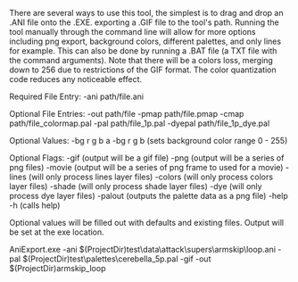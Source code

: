 There are several ways to use this tool, the simplest is to drag and drop an .ANI file onto the .EXE. exporting a .GIF file to the tool's path. Running the tool manually through the command line will allow for more options including png export, background colors, different palettes, and only lines for example. This can also be done by running a .BAT file (a TXT file with the command arguments). Note that there will be a colors loss, merging down to 256 due to restrictions of the GIF format. The color quantization code reduces any noticeable effect.

Required File Entry: -ani path/file.ani

Optional File Entries: -out path/file
-pmap path/file.pmap -cmap path/file_colormap.pal
-pal path/file_1p.pal -dyepal path/file_1p_dye.pal

Optional Values:
-bg r g b a <or> -bg r g b (sets background color range 0 - 255)

Optional Flags:
-gif (output will be a gif file)
-png (output will be a series of png files)
-movie (output will be a series of png frame to used for a movie)
-lines (will only process lines layer files)
-colors (will only process colors layer files)
-shade (will only process shade layer files)
-dye (will only process dye layer files)
-palout (outputs the palette data as a png file)
-help <or> -h (calls help)

Optional values will be filled out with defaults and existing files.
Output will be set at the exe location.

AniExport.exe -ani $(ProjectDir)test\data\attack\supers\armskip\loop.ani -pal $(ProjectDir)test\palettes\cerebella_5p.pal -gif -out $(ProjectDir)armskip_loop